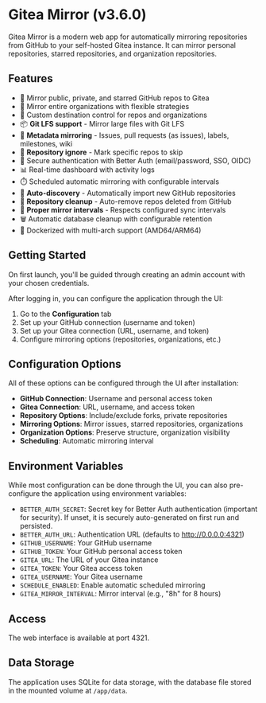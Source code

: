 # Gitea Mirror (v3.6.0)

Gitea Mirror is a modern web app for automatically mirroring repositories from GitHub to your self-hosted Gitea instance. It can mirror personal repositories, starred repositories, and organization repositories.

## Features

- 🔁 Mirror public, private, and starred GitHub repos to Gitea
- 🏢 Mirror entire organizations with flexible strategies
- 🎯 Custom destination control for repos and organizations
- 📦 **Git LFS support** - Mirror large files with Git LFS
- 📝 **Metadata mirroring** - Issues, pull requests (as issues), labels, milestones, wiki
- 🚫 **Repository ignore** - Mark specific repos to skip
- 🔐 Secure authentication with Better Auth (email/password, SSO, OIDC)
- 📊 Real-time dashboard with activity logs
- ⏱️ Scheduled automatic mirroring with configurable intervals
- 🔄 **Auto-discovery** - Automatically import new GitHub repositories
- 🧹 **Repository cleanup** - Auto-remove repos deleted from GitHub
- 🎯 **Proper mirror intervals** - Respects configured sync intervals
- 🗑️ Automatic database cleanup with configurable retention
- 🐳 Dockerized with multi-arch support (AMD64/ARM64)

## Getting Started

On first launch, you'll be guided through creating an admin account with your chosen credentials.

After logging in, you can configure the application through the UI:

1. Go to the **Configuration** tab
2. Set up your GitHub connection (username and token)
3. Set up your Gitea connection (URL, username, and token)
4. Configure mirroring options (repositories, organizations, etc.)

## Configuration Options

All of these options can be configured through the UI after installation:

- **GitHub Connection**: Username and personal access token
- **Gitea Connection**: URL, username, and access token
- **Repository Options**: Include/exclude forks, private repositories
- **Mirroring Options**: Mirror issues, starred repositories, organizations
- **Organization Options**: Preserve structure, organization visibility
- **Scheduling**: Automatic mirroring interval

## Environment Variables

While most configuration can be done through the UI, you can also pre-configure the application using environment variables:

- `BETTER_AUTH_SECRET`: Secret key for Better Auth authentication (important for security). If unset, it is securely auto-generated on first run and persisted.
- `BETTER_AUTH_URL`: Authentication URL (defaults to <http://0.0.0.0:4321>)
- `GITHUB_USERNAME`: Your GitHub username
- `GITHUB_TOKEN`: Your GitHub personal access token
- `GITEA_URL`: The URL of your Gitea instance
- `GITEA_TOKEN`: Your Gitea access token
- `GITEA_USERNAME`: Your Gitea username
- `SCHEDULE_ENABLED`: Enable automatic scheduled mirroring
- `GITEA_MIRROR_INTERVAL`: Mirror interval (e.g., "8h" for 8 hours)

## Access

The web interface is available at port 4321.

## Data Storage

The application uses SQLite for data storage, with the database file stored in the mounted volume at `/app/data`.
